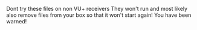 Dont try these files on non VU+ receivers
They won't run and most likely also remove files from your box so that it won't start again!
You have been warned!